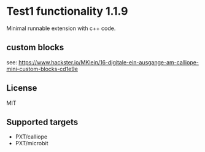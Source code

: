 # Test1 functionality 1.1.9

Minimal runnable extension with c++ code.

## custom blocks

see: https://www.hackster.io/MKlein/16-digitale-ein-ausgange-am-calliope-mini-custom-blocks-cd1e9e


## License

MIT

## Supported targets

- PXT/calliope
- PXT/microbit

